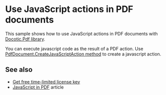 # Use JavaScript actions in PDF documents
This sample shows how to use JavaScript actions in PDF documents with [Docotic.Pdf library](https://bitmiracle.com/pdf-library/).

You can execute javascript code as the result of a PDF action.
Use [PdfDocument.CreateJavaScriptAction method](https://bitmiracle.com/pdf-library/help/pdfdocument.createjavascriptaction.html) to create a javascript action.

## See also
* [Get free time-limited license key](https://bitmiracle.com/pdf-library/download-pdf-library.aspx)
* [JavaScript in PDF](https://www.codeproject.com/Articles/380293/Javascript-in-PDF) article